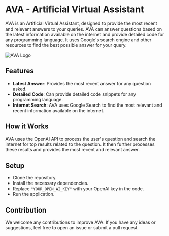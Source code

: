 # AVA - Artificial Virtual Assistant

AVA is an Artificial Virtual Assistant, designed to provide the most recent and relevant answers to your queries. AVA can answer questions based on the latest information available on the internet and provide detailed code for any programming language. It uses Google's search engine and other resources to find the best possible answer for your query.

![AVA Logo](logo.png)

## Features

- **Latest Answer**: Provides the most recent answer for any question asked.
- **Detailed Code**: Can provide detailed code snippets for any programming language.
- **Internet Search**: AVA uses Google Search to find the most relevant and recent information available on the internet.

## How it Works

AVA uses the OpenAI API to process the user's question and search the internet for top results related to the question. It then further processes these results and provides the most recent and relevant answer.


## Setup

- Clone the repository.
- Install the necessary dependencies.
- Replace `"YOUR_OPEN_AI_KEY"` with your OpenAI key in the code.
- Run the application.

## Contribution

We welcome any contributions to improve AVA. If you have any ideas or suggestions, feel free to open an issue or submit a pull request.
